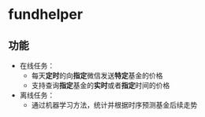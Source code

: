 # fundhelper

## 功能

* 在线任务：
  * 每天**定时**的向**指定**微信发送**特定**基金的价格
  * 支持查询**指定**基金的**实时**或者**指定**时间的价格
* 离线任务：
  * 通过机器学习方法，统计并根据时序预测基金后续走势

